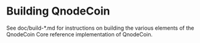 Building QnodeCoin
=============

See doc/build-*.md for instructions on building the various
elements of the QnodeCoin Core reference implementation of QnodeCoin.
